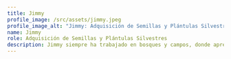```yaml
---
title: Jimmy
profile_image: /src/assets/jimmy.jpeg
profile_image_alt: "Jimmy: Adquisición de Semillas y Plántulas Silvestres"
name: Jimmy
role: Adquisición de Semillas y Plántulas Silvestres
description: Jimmy siempre ha trabajado en bosques y campos, donde aprendió todas las herramientas de la agricultura tradicional y la carpintería. Durante varios años, adquirió un amplio conocimiento sobre especies de árboles y otras plantas de la selva mientras trabajaba como leñador. Durante este trabajo, se dio cuenta del rápido declive de la biodiversidad en los bosques tropicales de Colombia, y creció en él un fuerte deseo de contribuir a la reforestación. Vive con su pequeña familia en su pequeña finca al pie de las montañas aún arboladas.
---
```

